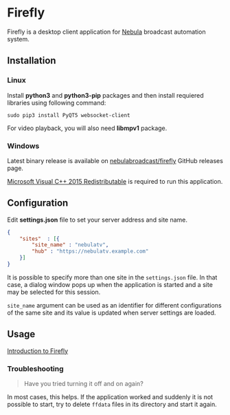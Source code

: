 Firefly
=======

Firefly is a desktop client application for [Nebula](https://github.com/nebulabroadcast/nebula) broadcast automation system.


Installation
------------

### Linux

Install **python3** and **python3-pip** packages and then install requiered libraries using
following command:

```
sudo pip3 install PyQT5 websocket-client
```

For video playback, you will also need **libmpv1** package.

### Windows

Latest binary release is available on [nebulabroadcast/firefly](https://github.com/nebulabroadcast/firefly/releases)
GitHub releases page.

[Microsoft Visual C++ 2015 Redistributable](https://www.microsoft.com/en-us/download/details.aspx?id=52685)
is required to run this application.

Configuration
-------------

Edit **settings.json** file to set your server address and site name.

```json
{
    "sites"  : [{
        "site_name" : "nebulatv",
        "hub" : "https://nebulatv.example.com"
    }]
}
```

It is possible to specify more than one site in the `settings.json` file.
In that case, a dialog window pops up when the application is started and a site may be selected for this session.

`site_name` argument can be used as an identifier for different configurations of the same site and its value
is updated when server settings are loaded.

Usage
-----

[Introduction to Firefly](https://nebulabroadcast.com/doc/nebula/firefly-intro.html)

### Troubleshooting

> Have you tried turning it off and on again?

In most cases, this helps. If the application worked and suddenly it is not possible
to start, try to delete `ffdata` files in its directory and start it again.
